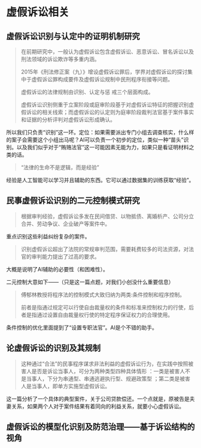 # 虚假诉讼相关



## 虚假诉讼识别与认定中的证明机制研究

>  在前期研究中，一般认为虚假诉讼包含虚假诉讼、恶意诉讼、冒名诉讼以及刑法领域的诉讼欺诈等多重内涵。
>
> 2015年《刑法修正案（九）》增设虚假诉讼罪后，学界对虚假诉讼的探讨集中于虚假诉讼罪构成要件及虚假诉讼规制中民刑程序衔接等问题。
>
> 虚假诉讼的法律规制由识别、认定与惩 戒三个层面构成。
>
> 虚假诉讼识别侧重于立案阶段或庭审阶段基于对虚假诉讼特征的把握识别虚假诉讼的相关线索；而虚假诉讼的认定则为庭审阶段裁判法官基于案件事实和证据的分析评判对虚假诉讼形成确认。

所以我们只负责“识别”这一环。定位：如果需要派出专门小组去调查核实，什么样的案子会需要这个小组出马呢？AI可以负责一个初步的定位，类似一种“苗头”识别。以及我们似乎对于“贿赂法官”这一可能因素无能为力，如果只是看证明材料之类的话。

> “法律的生命不是逻辑，而是经验”

经验是人工智能可以学习并且辅助的东西。它可以通过数据集的训练获取“经验”。



## 民事虚假诉讼识别的二元控制模式研究

> 根据审判经验，虚假诉讼多发在民间借贷、以物抵债、离婚析产、公司分立合并、劳动争议、企业破产等案件中。

重点识别这些利益纠纷复杂的案件。

> 识别虚假诉讼超出了法院的常规审判范围，需要耗费较多的司法资源，对法官的审判能力提出了过高的要求。

大概是说明了AI辅助的必要性（和困难性）。

二元控制大意如下——（只是这一篇点题，对我们小创没什么重要信息）

> 傅郁林教授将程序法的控制模式大致归纳为两类:条件控制和程序控制。
>
> 前者是指通过规定可以行使自由裁量权的条件和标准来控制权力的行使，后者是指通过设置自由裁量权行使的特定程序保证权力的合理使用。

条件控制的优化里面提到了“设置专职法官”。AI是个不错的助手。



## 论虚假诉讼的识别及其规制

> 这种通过“合法”的民事程序谋求非法利益的虚假诉讼行为，在实践中按照被害人是否是诉讼当事人，可分为两种类型四种具体情形 ：一类是被害人不是当事人，下分为串通型、串通逃避执行型、规避政策型 ；第二类是被害人是当事人，即单方实施型虚假诉讼。

这一篇分析了一个具体的典型案件，关于公司贷款偿还。一个点就是，原被告是夫妻关系，如果两个人对于案件结果有着同向的利益关系，就要小心虚假诉讼。



## 虚假诉讼的模型化识别及防范治理——基于诉讼结构的视角




